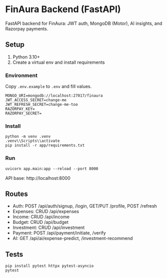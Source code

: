 # FinAura Backend (FastAPI)

FastAPI backend for FinAura: JWT auth, MongoDB (Motor), AI insights, and Razorpay payments.

## Setup

1. Python 3.10+
2. Create a virtual env and install requirements

### Environment

Copy `.env.example` to `.env` and fill values.

```
MONGO_URI=mongodb://localhost:27017/finaura
JWT_ACCESS_SECRET=change-me
JWT_REFRESH_SECRET=change-me-too
RAZORPAY_KEY=
RAZORPAY_SECRET=
```

### Install

```
python -m venv .venv
.venv\\Scripts\\activate
pip install -r app/requirements.txt
```

### Run

```
uvicorn app.main:app --reload --port 8000
```

API base: http://localhost:8000

## Routes

- Auth: POST /api/auth/signup, /login, GET/PUT /profile, POST /refresh
- Expenses: CRUD /api/expenses
- Income: CRUD /api/income
- Budget: CRUD /api/budget
- Investment: CRUD /api/investment
- Payment: POST /api/payment/initiate, /verify
- AI: GET /api/ai/expense-predict, /investment-recommend

## Tests

```
pip install pytest httpx pytest-asyncio
pytest
```
